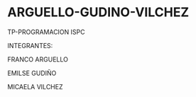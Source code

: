 # ARGUELLO-GUDINO-VILCHEZ
TP-PROGRAMACION ISPC

INTEGRANTES:

<p>FRANCO ARGUELLO<p> 
<p>EMILSE GUDIÑO<p>
<p>MICAELA VILCHEZ<p>

